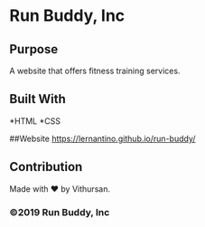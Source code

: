# Run Buddy, Inc

## Purpose
A website that offers fitness training services.

## Built With
*HTML
*CSS

##Website
https://lernantino.github.io/run-buddy/

## Contribution
Made with ❤️ by Vithursan.

### ©️2019 Run Buddy, Inc 
